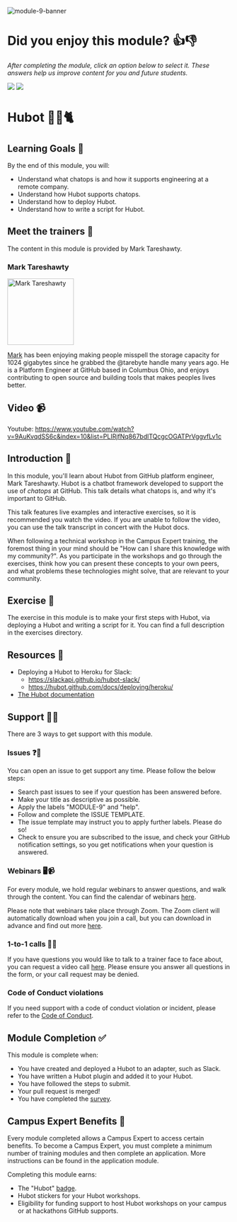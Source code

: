 ![module-9-banner](https://user-images.githubusercontent.com/1790822/28998945-39895ed0-7a05-11e7-9d3c-b58c2412ae03.png)

# Did you enjoy this module? 👍👎
_After completing the module, click an option below to select it. These answers help us improve content for you and future students._  

[![](https://m131jyck4m.execute-api.us-west-2.amazonaws.com/prod/poll/01BQ93H5FQEKB841YSFCPSFWY2/I%20enjoyed%20this%20module)](https://m131jyck4m.execute-api.us-west-2.amazonaws.com/prod/poll/01BQ93H5FQEKB841YSFCPSFWY2/I%20enjoyed%20this%20module/vote)
[![](https://m131jyck4m.execute-api.us-west-2.amazonaws.com/prod/poll/01BQ93H5FQEKB841YSFCPSFWY2/I%20did%20not%20enjoy%20this%20module)](https://m131jyck4m.execute-api.us-west-2.amazonaws.com/prod/poll/01BQ93H5FQEKB841YSFCPSFWY2/I%20did%20not%20enjoy%20this%20module/vote)

# Hubot 🤖🐙🐈

## Learning Goals 🥅

By the end of this module, you will:
- Understand what chatops is and how it supports engineering at a remote company.
- Understand how Hubot supports chatops.
- Understand how to deploy Hubot.
- Understand how to write a script for Hubot.

## Meet the trainers 🍎

The content in this module is provided by Mark Tareshawty.

###  Mark Tareshawty
<img src="https://github.com/tarebyte.png" href="https://github.com/tarebyte" title="Mark Tareshawty" width="150"></img>

[Mark](https://github.com/tarebyte) has been enjoying making people misspell the storage capacity for 1024 gigabytes since he grabbed the @tarebyte handle many years ago. He is a Platform Engineer at GitHub based in Columbus Ohio, and enjoys contributing to open source and building tools that makes peoples lives better.

## Video 📹

Youtube: https://www.youtube.com/watch?v=9AuKvqdSS6c&index=10&list=PLIRjfNq867bdlTQcgcOGATPrVggvfLv1c

## Introduction 👋

In this module, you'll learn about Hubot from GitHub platform engineer, Mark Tareshawty. Hubot is a chatbot framework developed to support the use of _chatops_ at GitHub. This talk details what chatops is, and why it's important to GitHub.

This talk features live examples and interactive exercises, so it is recommended you watch the video. If you are unable to follow the video, you can use the talk transcript in concert with the Hubot docs.

When following a technical workshop in the Campus Expert training, the foremost thing in your mind should be "How can I share this knowledge with my community?". As you participate in the workshops and go through the exercises, think how you can present these concepts to your own peers, and what problems these technologies might solve, that are relevant to your community.

## Exercise 📝

The exercise in this module is to make your first steps with Hubot, via deploying a Hubot and writing a script for it. You can find a full description in the exercises directory.

## Resources 📖

- Deploying a Hubot to Heroku for Slack:
  - https://slackapi.github.io/hubot-slack/
  - https://hubot.github.com/docs/deploying/heroku/
- [The Hubot documentation](https://hubot.github.com/docs/)

## Support 🙋🏿

There are 3 ways to get support with this module.

### Issues ❓💬

You can open an issue to get support any time. Please follow the below steps:
- Search past issues to see if your question has been answered before.
- Make your title as descriptive as possible.
- Apply the labels "MODULE-9" and "help".
- Follow and complete the ISSUE TEMPLATE.
- The issue template may instruct you to apply further labels. Please do so!
- Check to ensure you are subscribed to the issue, and check your GitHub notification settings, so you get notifications when your question is answered.

### Webinars 🖥📹

For every module, we hold regular webinars to answer questions, and walk through the content.
You can find the calendar of webinars [here](https://calendar.google.com/calendar/ical/github.com_ei82gchda2egevr7aukq6uj1f0%40group.calendar.google.com/public/basic.ics).  

Please note that webinars take place through Zoom. The Zoom client will automatically download when you join a call, but you can download in advance and find out more [here](https://zoom.us/download).

### 1-to-1 calls 💖📞

If you have questions you would like to talk to a trainer face to face about, you can request a video call [here](https://calendly.com/joenash/campus-experts-support). Please ensure you answer all questions in the form, or your call request may be denied.

### Code of Conduct violations

If you need support with a code of conduct violation or incident, please refer to the [Code of Conduct](../CODE_OF_CONDUCT.md).

## Module Completion ✅

This module is complete when:
- You have created and deployed a Hubot to an adapter, such as Slack.
- You have written a Hubot plugin and added it to your Hubot.
- You have followed the steps to submit.
- Your pull request is merged!
- You have completed the [survey](https://goo.gl/forms/yWLpRp4xycPs6PKS2).

## Campus Expert Benefits 🏅

Every module completed allows a Campus Expert to access certain benefits. To become a Campus Expert, you must complete a minimum number of training modules and then complete an application. More instructions can be found in the application module.

Completing this module earns:
- The "Hubot" [badge](../docs/badges.md).
- Hubot stickers for your Hubot workshops.
- Eligibility for funding support to host Hubot workshops on your campus or at hackathons GitHub supports.
